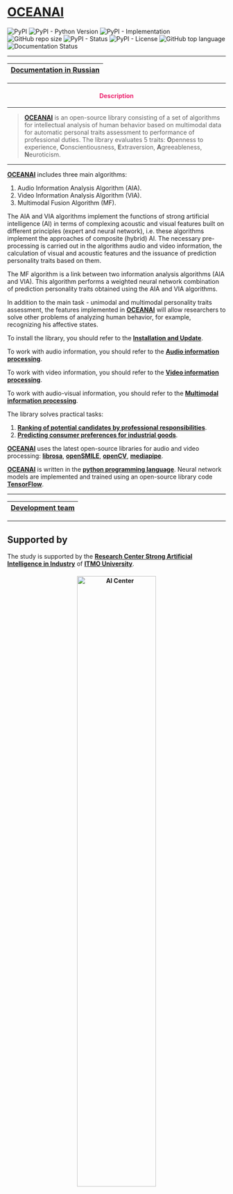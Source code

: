 # [OCEANAI](https://github.com/DmitryRyumin/ocean)

![PyPI](https://img.shields.io/pypi/v/oceanai)
![PyPI - Python Version](https://img.shields.io/pypi/pyversions/oceanai)
![PyPI - Implementation](https://img.shields.io/pypi/implementation/oceanai)
![GitHub repo size](https://img.shields.io/github/repo-size/dmitryryumin/oceanai)
![PyPI - Status](https://img.shields.io/pypi/status/oceanai)
![PyPI - License](https://img.shields.io/pypi/l/oceanai)
![GitHub top language](https://img.shields.io/github/languages/top/dmitryryumin/oceanai)
![Documentation Status](https://readthedocs.org/projects/oceanai/badge/?version=latest)

---

| [Documentation in Russian](https://oceanai.readthedocs.io/ru/latest/index.html) |
|---------------------------------------------------------------------------------|

---

<h4 align="center"><span style="color:#EC256F;">Description</span></h4>

---

>  **[OCEANAI](https://github.com/DmitryRyumin/oceanai)** is an open-source library consisting of a set of algorithms for intellectual analysis of human behavior based on multimodal data for automatic personal traits assessment to performance of professional duties. The library evaluates 5 traits: **O**penness to experience, **C**onscientiousness, **E**xtraversion, **A**greeableness, **N**euroticism.

---

**[OCEANAI](https://github.com/DmitryRyumin/oceanai)** includes three main algorithms:

1. Audio Information Analysis Algorithm (AIA).
2. Video Information Analysis Algorithm (VIA).
3. Multimodal Fusion Algorithm (MF).

The AIA and VIA algorithms implement the functions of strong artificial intelligence (AI) in terms of complexing acoustic and visual features built on different principles (expert and neural network), i.e. these algorithms implement the approaches of composite (hybrid) AI. The necessary pre-processing is carried out in the algorithms audio and video information, the calculation of visual and acoustic features and the issuance of prediction personality traits based on them.

The MF algorithm is a link between two information analysis algorithms (AIA and VIA). This algorithm performs a weighted neural network combination of prediction personality traits obtained using the AIA and VIA algorithms.

In addition to the main task - unimodal and multimodal personality traits assessment, the features implemented in **[OCEANAI](https://github.com/DmitryRyumin/oceanai)** will allow researchers to solve other problems of analyzing human behavior, for example, recognizing his affective states.

To install the library, you should refer to the **[Installation and Update](https://oceanai.readthedocs.io/en/latest/user_guide/installation.html#id2)**.

To work with audio information, you should refer to the **[Audio information processing](https://oceanai.readthedocs.io/en/latest/user_guide/samples/audio.html)**.

To work with video information, you should refer to the **[Video information processing](https://oceanai.readthedocs.io/en/latest/user_guide/samples/video.html)**.

To work with audio-visual information, you should refer to the **[Multimodal information processing](https://oceanai.readthedocs.io/en/latest/user_guide/samples/multimodal.html)**.

The library solves practical tasks:

1. **[Ranking of potential candidates by professional responsibilities](https://oceanai.readthedocs.io/en/latest/user_guide/notebooks/Pipeline_practical_task_1.html)**.
2. **[Predicting consumer preferences for industrial goods](https://oceanai.readthedocs.io/en/latest/user_guide/notebooks/Pipeline_practical_task_2.html)**.

**[OCEANAI](https://github.com/DmitryRyumin/oceanai)** uses the latest open-source libraries for audio and video processing: **[librosa](https://librosa.org/)**, **[openSMILE](https://audeering.github.io/opensmile-python/)**, **[openCV](https://pypi.org/project/opencv-python/)**, **[mediapipe](https://google.github.io/mediapipe/getting_started/python)**.

**[OCEANAI](https://github.com/DmitryRyumin/oceanai)** is written in the **[python programming language](https://www.python.org/)**. Neural network models are implemented and trained using an open-source library code **[TensorFlow](https://www.tensorflow.org/)**.

---

| [Development team](https://oceanai.readthedocs.io/en/latest/about.html) |
|-------------------------------------------------------------------------|

---

## Supported by
The study is supported by the [**Research Center Strong Artificial Intelligence in Industry**](https://itmo.ru) of [**ITMO University**](https://itmo.ru).

<h4 align="center">
    <a href="https://sai.itmo.ru/" target="_blank">
        <img src="https://raw.githubusercontent.com/DmitryRyumin/OCEANAI/main/docs/source/_static/AIM-Strong_Sign_Norm-01_Colors.svg" alt="AI Center" width="60%"/>
    </a>
</h4>